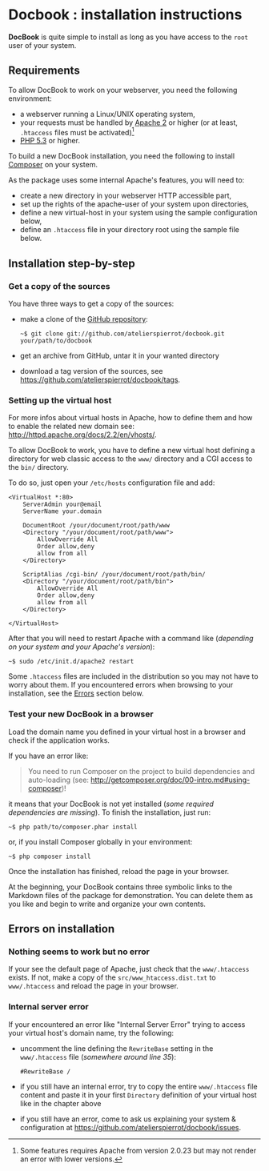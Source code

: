 Docbook : installation instructions
===================================

**DocBook** is quite simple to install as long as you have access to the `root` user of
your system.


## Requirements

To allow DocBook to work on your webserver, you need the following environment:

-   a webserver running a Linux/UNIX operating system,
-   your requests must be handled by [Apache 2](http://httpd.apache.org/) or higher
    (or at least, `.htaccess` files must be activated)[^1]
-   [PHP 5.3](http://php.net/) or higher.

To build a new DocBook installation, you need the following to install [Composer](http://getcomposer.org/)
on your system.

As the package uses some internal Apache's features, you will need to:

-   create a new directory in your webserver HTTP accessible part,
-   set up the rights of the apache-user of your system upon directories,
-   define a new virtual-host in your system using the sample configuration below,
-   define an `.htaccess` file in your directory root using the sample file below.


## Installation step-by-step

### Get a copy of the sources

You have three ways to get a copy of the sources:

-   make a clone of the [GitHub repository](https://github.com/atelierspierrot/docbook):

        ~$ git clone git://github.com/atelierspierrot/docbook.git your/path/to/docbook

-   get an archive from GitHub, untar it in your wanted directory

-   download a tag version of the sources, see <https://github.com/atelierspierrot/docbook/tags>.


### Setting up the virtual host

For more infos about virtual hosts in Apache, how to define them and how to enable the related 
new domain see: <http://httpd.apache.org/docs/2.2/en/vhosts/>.

To allow DocBook to work, you have to define a new virtual host defining a directory for
web classic access to the `www/` directory and a CGI access to the `bin/` directory.

To do so, just open your `/etc/hosts` configuration file and add:

    <VirtualHost *:80>
        ServerAdmin your@email
        ServerName your.domain
    
        DocumentRoot /your/document/root/path/www
        <Directory "/your/document/root/path/www">
            AllowOverride All
            Order allow,deny
            allow from all
        </Directory>
    
        ScriptAlias /cgi-bin/ /your/document/root/path/bin/
        <Directory "/your/document/root/path/bin">
            AllowOverride All
            Order allow,deny
            allow from all
        </Directory>    

    </VirtualHost>

After that you will need to restart Apache with a command like (*depending on your
system and your Apache's version*):

    ~$ sudo /etc/init.d/apache2 restart

Some `.htaccess` files are included in the distribution so you may not have to worry about
them. If you encountered errors when browsing to your installation, see the 
[Errors](#errors-on-installation) section below.

### Test your new DocBook in a browser

Load the domain name you defined in your virtual host in a browser and check if the 
application works.

If you have an error like:

>    You need to run Composer on the project to build dependencies and auto-loading
>    (see: http://getcomposer.org/doc/00-intro.md#using-composer)!

it means that your DocBook is not yet installed (*some required dependencies are missing*).
To finish the installation, just run:

    ~$ php path/to/composer.phar install

or, if you install Composer globally in your environment:

    ~$ php composer install

Once the installation has finished, reload the page in your browser.

At the beginning, your DocBook contains three symbolic links to the Markdown files of the
package for demonstration. You can delete them as you like and begin to write and organize
your own contents.


## Errors on installation

### Nothing seems to work but no error

If your see the default page of Apache, just check that the `www/.htaccess` exists. If not,
make a copy of the `src/www_htaccess.dist.txt` to `www/.htaccess` and reload the page in
your browser.

### Internal server error

If your encountered an error like "Internal Server Error" trying to access your 
virtual host's domain name, try the following:

-   uncomment the line defining the `RewriteBase` setting in the `www/.htaccess` file
    (*somewhere around line 35*):

        #RewriteBase /

-   if you still have an internal error, try to copy the entire `www/.htaccess` file content
    and paste it in your first `Directory` definition of your virtual host like in the
    chapter above

-   if you still have an error, come to ask us explaining your system & configuration at
    <https://github.com/atelierspierrot/docbook/issues>.


[^1]: Some features requires Apache from version 2.0.23 but may not render an error with
lower versions.